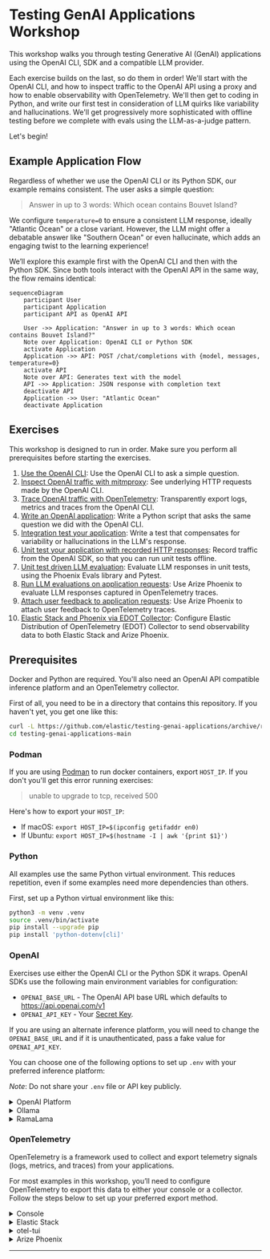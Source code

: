 # Testing GenAI Applications Workshop

This workshop walks you through testing Generative AI (GenAI) applications
using the OpenAI CLI, SDK and a compatible LLM provider.

Each exercise builds on the last, so do them in order! We'll start with the
OpenAI CLI, and how to inspect traffic to the OpenAI API using a proxy and how
to enable observability with OpenTelemetry. We'll then get to coding in Python,
and write our first test in consideration of LLM quirks like variability and
hallucinations. We'll get progressively more sophisticated with offline testing
before we complete with evals using the LLM-as-a-judge pattern.

Let's begin!

## Example Application Flow

Regardless of whether we use the OpenAI CLI or its Python SDK, our example
remains consistent. The user asks a simple question:

> Answer in up to 3 words: Which ocean contains Bouvet Island?

We configure `temperature=0` to ensure a consistent LLM response, ideally
"Atlantic Ocean" or a close variant. However, the LLM might offer a debatable
answer like "Southern Ocean" or even hallucinate, which adds an engaging twist
to the learning experience!

We’ll explore this example first with the OpenAI CLI and then with the Python
SDK. Since both tools interact with the OpenAI API in the same way, the flow
remains identical:

```mermaid
sequenceDiagram
    participant User
    participant Application
    participant API as OpenAI API

    User ->> Application: "Answer in up to 3 words: Which ocean contains Bouvet Island?"
    Note over Application: OpenAI CLI or Python SDK
    activate Application
    Application ->> API: POST /chat/completions with {model, messages, temperature=0}
    activate API
    Note over API: Generates text with the model
    API ->> Application: JSON response with completion text
    deactivate API
    Application ->> User: "Atlantic Ocean"
    deactivate Application
```

## Exercises

This workshop is designed to run in order. Make sure you perform all
prerequisites before starting the exercises.

1. [Use the OpenAI CLI](01-start): Use the OpenAI CLI to ask a simple question.
2. [Inspect OpenAI traffic with mitmproxy](02-proxy): See
  underlying HTTP requests made by the OpenAI CLI.
3. [Trace OpenAI traffic with OpenTelemetry](03-opentelemetry): Transparently
  export logs, metrics and traces from the OpenAI CLI.
4. [Write an OpenAI application](04-main): Write a Python script that asks the
  same question we did with the OpenAI CLI.
5. [Integration test your application](05-test): Write a test that compensates
  for variability or hallucinations in the LLM's response.
6. [Unit test your application with recorded HTTP responses](06-http-replay):
  Record traffic from the OpenAI SDK, so that you can run unit tests offline.
7. [Unit test driven LLM evaluation](07-eval): Evaluate LLM responses in unit
  tests, using the Phoenix Evals library and Pytest.
8. [Run LLM evaluations on application requests](08-eval-platform): Use Arize
  Phoenix to evaluate LLM responses captured in OpenTelemetry traces.
9. [Attach user feedback to application requests](09-user-feedback): Use Arize
  Phoenix to attach user feedback to OpenTelemetry traces.
10. [Elastic Stack and Phoenix via EDOT Collector](10-elastic-phoenix):
  Configure Elastic Distribution of OpenTelemetry (EDOT) Collector to send
  observability data to both Elastic Stack and Arize Phoenix.

## Prerequisites

Docker and Python are required. You'll also need an OpenAI API compatible
inference platform and an OpenTelemetry collector.

First of all, you need to be in a directory that contains this repository. If
you haven't yet, you get one like this:
```bash
curl -L https://github.com/elastic/testing-genai-applications/archive/refs/heads/main.tar.gz | tar -xz
cd testing-genai-applications-main
```

### Podman

If you are using [Podman](https://podman.io/) to run docker containers, export
`HOST_IP`. If you don't you'll get this error running exercises:
> unable to upgrade to tcp, received 500

Here's how to export your `HOST_IP`:
  * If macOS: `export HOST_IP=$(ipconfig getifaddr en0)`
  * If Ubuntu: `export HOST_IP=$(hostname -I | awk '{print $1}')`

### Python

All examples use the same Python virtual environment. This reduces repetition,
even if some examples need more dependencies than others.

First, set up a Python virtual environment like this:
```bash
python3 -m venv .venv
source .venv/bin/activate
pip install --upgrade pip
pip install 'python-dotenv[cli]'
```

### OpenAI

Exercises use either the OpenAI CLI or the Python SDK it wraps. OpenAI SDKs
use the following main environment variables for configuration:
* `OPENAI_BASE_URL` - The OpenAI API base URL which defaults to https://api.openai.com/v1
* `OPENAI_API_KEY` - Your [Secret Key](https://platform.openai.com/account/api-keys).

If you are using an alternate inference platform, you will need to change the
`OPENAI_BASE_URL` and if it is unauthenticated, pass a fake value for
`OPENAI_API_KEY`.

You can choose one of the following options to set up `.env` with your
preferred inference platform:

*Note*: Do not share your `.env` file or API key publicly.

<details>
<summary>OpenAI Platform</summary>

[OpenAI Platform](https://platform.openai.com/) is a cloud-based service for
accessing OpenAI models. It requires an API key and may incur usage costs.

To use OpenAI, do the following:

1. Copy [.env.openai](.env.openai) to a file named `.env`.
   - `cp .env.openai .env`
2. Set `OPENAI_API_KEY` in your `.env` file to your [Secret Key](https://platform.openai.com/account/api-keys).

</details>

<details>
<summary>Ollama</summary>

[Ollama](https://ollama.com/) is an open-source solution for running models
locally. It is free to use, but requires sufficient computational resources.

To start and use Ollama, do the following:

1. Ensure `ollama` is installed
   - On macOS/Linux: `brew install ollama`
   - For Windows or otherwise, see the [download page][ollama-dl].
2. Copy [.env.ollama](.env.ollama) to a file named `.env`.
   - `cp .env.ollama .env`
3. In a separate terminal, run `OLLAMA_HOST=0.0.0.0 OLLAMA_CONTEXT_LENGTH=8192 ollama serve`
   - This accepts OpenAI requests for any model on http://localhost:11434/v1
4. In this terminal, pull the chat and eval models
   - `dotenv run -- sh -c 'ollama pull ${CHAT_MODEL}'`
   - `dotenv run -- sh -c 'ollama pull ${EVAL_MODEL}'`

</details>

<details>
<summary>RamaLama</summary>

[RamaLama](https://ramalama.ai/) is an open-source solution for running models
locally. It is free to use, but requires sufficient computational resources.

1. Make sure `ramalama` is installed
   - On macOS/Linux: `brew install ramalama`
   - For Windows or otherwise, see the [installation guide][ramalama-dl].
2. Copy [.env.ramalama](.env.ramalama) to a file named `.env`.
   - `cp .env.ramalama .env`
3. In a separate terminal, run `dotenv run -- sh -c 'ramalama serve ${CHAT_MODEL}'`
   - This accepts OpenAI requests for ${CHAT_MODEL} on http://localhost:8080/v1

</details>

### OpenTelemetry

OpenTelemetry is a framework used to collect and export telemetry signals
(logs, metrics, and traces) from your applications.

For most examples in this workshop, you’ll need to configure OpenTelemetry to
export this data to either your console or a collector. Follow the steps below
to set up your preferred export method.

<details>
<summary>Console</summary>

If you want to view logs, metrics, and traces directly in your terminal, you
can configure OpenTelemetry to export telemetry data to the console.

To set this up, append [.env.otel.console](.env.otel.console) to your `.env`
file like this:
```bash
cat .env.otel.console >> .env
```

</details>

<details>
<summary>Elastic Stack</summary>

Elastic Stack is an open-source search platform. Elastic Distribution of
OpenTelemetry (EDOT) Collector receives logs, metrics and traces and Kibana
visualizes them.

To use a local Elastic Stack with EDOT Collector, append
[.env.otel.elastic](.env.otel.elastic) to your `.env` file like this:
```bash
cat .env.otel.elastic >> .env
```

#### Local Elastic Stack

Below starts Elasticsearch, Kibana, and Elastic Distribution of OpenTelemetry
(EDOT) Collector and only requires Docker installed. Before you begin, ensure
you have free CPU and memory on your Docker host (laptop). Assume 4 cpus and
4GB memory for the containers in the Elastic Stack.

First, get a copy of docker-compose-elastic.yml
```bash
wget https://raw.githubusercontent.com/elastic/elasticsearch-labs/refs/heads/main/docker/docker-compose-elastic.yml
```

Next, start this Elastic Stack in the background:
```bash
docker compose -f docker-compose-elastic.yml up --force-recreate --wait -d
```

If you start your Elastic stack this way, you can access Kibana like this,
authenticating with the username "elastic" and password "elastic":

http://localhost:5601/app/apm/traces?rangeFrom=now-15m&rangeTo=now

Clean up when finished, like this:
```bash
docker compose -f docker-compose-elastic.yml down
```

</details>

<details>
<summary>otel-tui</summary>

[otel-tui][otel-tui] is an easy to navigate, single binary OpenTelemetry system
that runs in your terminal.

Choose one of the following ways to run `otel-tui` in a separate terminal.

To run in docker:
```bash
docker run --rm -it --name otel-tui -p 4318:4318 ymtdzzz/otel-tui:latest
```

Or, to run on your host:
```bash
brew install ymtdzzz/tap/otel-tui
# or go install github.com/ymtdzzz/otel-tui@latest
otel-tui
```

</details>

<details>
<summary>Arize Phoenix</summary>

[Arize Phoenix][phoenix] is an OpenTelemetry compatible AI Observability and
Evaluation tool.

Choose one of the following ways to run `phoenix` in the background, with
authentication disabled.

To run in docker:
```bash
docker run --rm -d --name phoenix -p 6006:6006 -e PHOENIX_ENABLE_AUTH=false arizephoenix/phoenix:latest
```

Or, to run on your host:
```bash
brew install uv
PHOENIX_ENABLE_AUTH=false uvx arize-phoenix serve
```

Finally, append [.env.otel.phoenix](.env.otel.phoenix) to your `.env` file like
this:
```bash
cat .env.otel.phoenix >> .env
```

</details>

---
[ollama-dl]: https://ollama.com/download
[ramalama-dl]: https://github.com/containers/ramalama?tab=readme-ov-file#install
[otel-tui]: https://github.com/ymtdzzz/otel-tui
[phoenix]: https://arize.com/docs/phoenix
